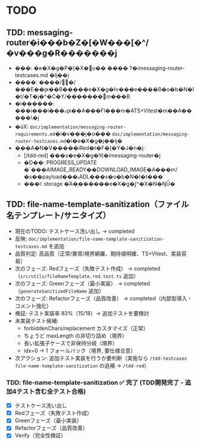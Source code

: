 # TODO

## TDD: messaging-router�i���b�Z�[�W���[�^/�v���g�R�������j

- ���: �e�X�g�P�[�X�􂢏o�� ���� ?�imessaging-router-testcases.md �ǉ��j
- ����: ����/�ُ�/���E��ԗ��B�����e�X�g�Ɨv���ɐ����B�o�b�N�I�t/�T�j�^�C�Y/�������𖾊m���B
- �i������: ���i���i���ޖԗ��A���Ғl���m�ATS+Vitest�m��A�����\�j
- �ύX: `doc/implementation/messaging-router-requirements.md`�i�v���j�ɑ��� `doc/implementation/messaging-router-testcases.md`�i�e�X�g�j��ǉ�
- ���A�N�V�����iRed�t�F�[�Y�J�n�j:
  - [/tdd-red] ���s�e�X�g�̍쐬�imessaging-router�j
  - �D��: PROGRESS_UPDATE �`���AIMAGE_READY��DOWNLOAD_IMAGE�A���m/�s��payload���ہADL���s�o�b�N�I�t���
  - ���l: storage �֘A�̖������e�X�g�͕ʃ^�X�N�ŊǗ�

## TDD: file-name-template-sanitization（ファイル名テンプレート/サニタイズ）

- 現在のTODO: テストケース洗い出し → completed
- 反映: `doc/implementation/file-name-template-sanitization-testcases.md` を追加
- 品質判定: 高品質（正常/異常/境界網羅、期待値明確、TS+Vitest、実装容易）
- 次のフェーズ: Redフェーズ（失敗テスト作成） → completed（`src/utils/fileNameTemplate.red.test.ts` 追加）
- 次のフェーズ: Greenフェーズ（最小実装） → completed（`generateSanitizedFileName` 追加）
- 次のフェーズ: Refactorフェーズ（品質改善） → completed（内部型導入・コメント強化）
- 検証: テスト実装率 83%（15/18）→ 追加テストを要検討
- 未実装テスト候補:
  - forbiddenChars/replacement カスタマイズ（正常）
  - ちょうど maxLength の非切り詰め（境界）
  - 長い拡張子ケースで非保持分岐（境界）
  - idx=0 → 1 フォールバック（境界, 要仕様合意）
- 次アクション: 追加テスト実装を行うか要判断（実施なら `/tdd-testcases file-name-template-sanitization` の追補 → `/tdd-red`）

### TDD: file-name-template-sanitization ✅ 完了 (TDD開発完了 - 追加4テスト含む全テスト合格)

- [x] テストケース洗い出し
- [x] Redフェーズ（失敗テスト作成）
- [x] Greenフェーズ（最小実装）
- [x] Refactorフェーズ（品質改善）
- [x] Verify（完全性検証）

